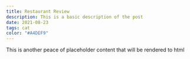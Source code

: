 ```yaml
---
title: Restaurant Review
description: This is a basic description of the post
date: 2021-08-23
tags: cat
color: "#A4DEF9"
---
```

This is another peace of  placeholder content that will be rendered to html